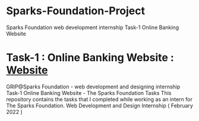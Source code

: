 # Sparks-Foundation-Project
Sparks Foundation web development internship Task-1 Online Banking Website<br>
# Task-1 : Online Banking Website : <a href="https://kyashhh.github.io/Sparks-BankingSite/"> Website</a>
GRIP@Sparks Foundation - web development and designing internship 
Task-1 Online Banking Website - The Sparks Foundation Tasks
This repository contains the tasks that I completed while working as an intern for The Sparks Foundation.
Web Development and Design Internship
( February 2022 )

